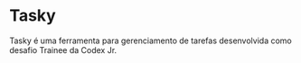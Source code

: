 
# Tasky

Tasky é uma ferramenta para gerenciamento de tarefas desenvolvida como desafio Trainee da Codex Jr.